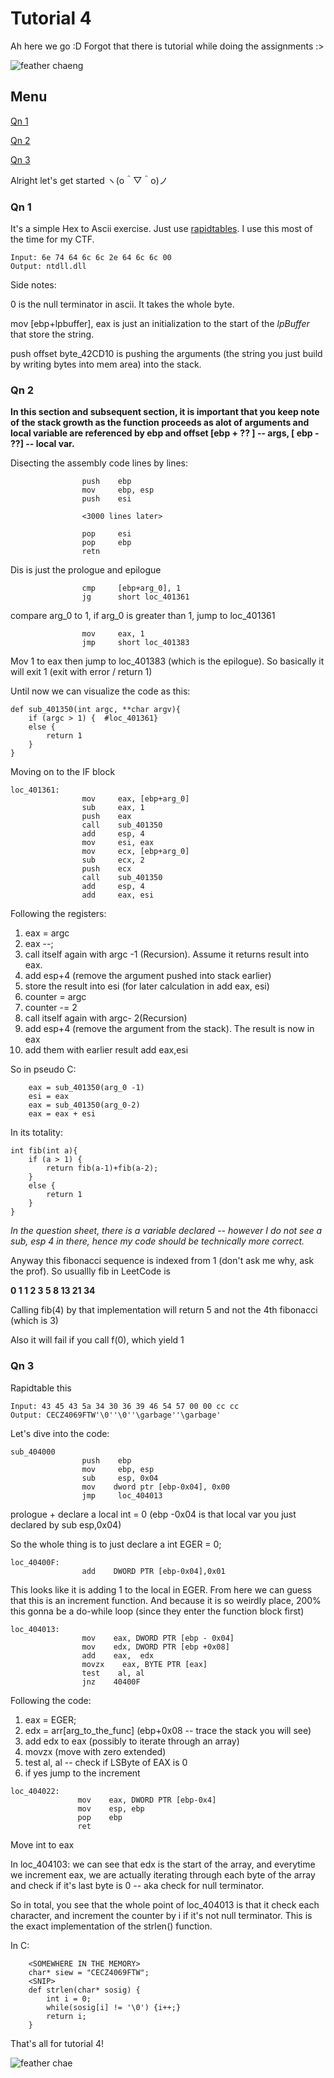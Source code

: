 # Tutorial 4

Ah here we go :D Forgot that there is tutorial while doing the assignments :> 

![feather chaeng](./Assets/feather_chaeng.gif)

## Menu

[Qn 1](#q1)

[Qn 2](#q2)

[Qn 3](#q3)

Alright let's get started ヽ(o＾▽＾o)ノ


### <a name="q1">Qn 1</a>

It's a simple Hex to Ascii exercise. Just use [rapidtables](https://www.rapidtables.com/convert/number/hex-to-ascii.html). I use this most of the time for my CTF. 

```
Input: 6e 74 64 6c 6c 2e 64 6c 6c 00
Output: ntdll.dll
```

Side notes:

0 is the null terminator in ascii. It takes the whole byte. 

mov \[ebp+lpbuffer\], eax is just an initialization to the start of the _lpBuffer_ that store the string. 

push offset byte_42CD10 is pushing the arguments (the string you just build by writing bytes into mem area) into the stack. 

### <a name="q2">Qn 2</a>

**In this section and subsequent section, it is important that you keep note of the stack growth as the function proceeds as alot of arguments and local variable are referenced by ebp and offset [ebp + ?? ] -- args, [ ebp - ??] -- local var.**

Disecting the assembly code lines by lines:

```
                push    ebp
                mov     ebp, esp
                push    esi

                <3000 lines later>

                pop     esi
                pop     ebp
                retn
```
Dis is just the prologue and epilogue

```
                cmp     [ebp+arg_0], 1
                jg      short loc_401361
```
compare arg_0 to 1, if arg_0 is greater than 1, jump to loc_401361 

```
                mov     eax, 1
                jmp     short loc_401383
```
Mov 1 to eax then jump to loc_401383 (which is the epilogue). So basically it will exit 1 (exit with error / return 1)

Until now we can visualize the code as this: 

```
def sub_401350(int argc, **char argv){
    if (argc > 1) {  #loc_401361}
    else {      
        return 1
    }
}
```


Moving on to the IF block

```
loc_401361:                            
                mov     eax, [ebp+arg_0]
                sub     eax, 1
                push    eax
                call    sub_401350
                add     esp, 4
                mov     esi, eax
                mov     ecx, [ebp+arg_0]
                sub     ecx, 2
                push    ecx
                call    sub_401350
                add     esp, 4
                add     eax, esi
```
Following the registers:
1. eax = argc
2. eax --;
3. call itself again with argc -1 (Recursion). Assume it returns result into eax.
4. add esp+4 (remove the argument pushed into stack earlier)
5. store the result into esi (for later calculation in add eax, esi)
6. counter = argc 
7. counter -= 2
8. call itself again with argc- 2(Recursion)
9. add esp+4 (remove the argument from the stack). The result is now in eax 
10. add them with earlier result add eax,esi

So in pseudo C:

```
    eax = sub_401350(arg_0 -1)
    esi = eax 
    eax = sub_401350(arg_0-2)
    eax = eax + esi 
```

In its totality:

```
int fib(int a){
    if (a > 1) {
        return fib(a-1)+fib(a-2);
    }
    else {
        return 1
    }
}

```
_In the question sheet, there is a variable declared -- however I do not see a sub, esp 4 in there, hence my code should be technically more correct._

Anyway this fibonacci sequence is indexed from 1 (don't ask me why, ask the prof). So usuallly fib in LeetCode is 

**0 1 1 2 3 5 8 13 21 34**

Calling fib(4) by that implementation will return 5 and not the 4th fibonacci (which is 3)

Also it will fail if you call f(0), which yield 1 

### <a name="q3">Qn 3</a>

Rapidtable this
```
Input: 43 45 43 5a 34 30 36 39 46 54 57 00 00 cc cc
Output: CECZ4069FTW'\0''\0''\garbage''\garbage'
```

Let's dive into the code:
```
sub_404000
                push    ebp
                mov     ebp, esp
                sub     esp, 0x04
                mov    dword ptr [ebp-0x04], 0x00
                jmp     loc_404013
```
prologue + declare a local int = 0 (ebp -0x04 is that local var you just declared by sub esp,0x04)

So the whole thing is to just declare a int EGER = 0; 

```
loc_40400F:
                add    DWORD PTR [ebp-0x04],0x01
```
This looks like it is adding 1 to the local in EGER. From here we can guess that this is an increment function. And because it is so weirdly place, 200% this gonna be a do-while loop (since they enter the function block first)

```
loc_404013:
                mov    eax, DWORD PTR [ebp - 0x04]
                mov    edx, DWORD PTR [ebp +0x08]
                add    eax,  edx
                movzx    eax, BYTE PTR [eax]
                test    al, al
                jnz    40400F
```
Following the code:
1. eax = EGER;
2. edx = arr\[arg_to_the_func\] (ebp+0x08 -- trace the stack you will see)
3. add edx to eax (possibly to iterate through an array)
4. movzx (move with zero extended)
5. test al, al -- check if LSByte of EAX is 0
6. if yes jump to the increment

```
loc_404022:
               mov    eax, DWORD PTR [ebp-0x4]
               mov    esp, ebp
               pop    ebp
               ret
```
Move int to eax

In loc_404103: we can see that edx is the start of the array, and everytime we increment eax, we are actually iterating through each byte of the array and check if it's last byte is 0 -- aka check for null terminator. 

So in total, you see that the whole point of loc_404013 is that it check each character, and increment the counter by i if it's not null terminator. This is the exact implementation of the strlen() function. 

In C:

```
    <SOMEWHERE IN THE MEMORY>
    char* siew = "CECZ4069FTW";
    <SNIP>
    def strlen(char* sosig) {
        int i = 0;
        while(sosig[i] != '\0') {i++;}
        return i;
    }
```

That's all for tutorial 4! 

![feather chae](./Assets/feather_chae.gif)














